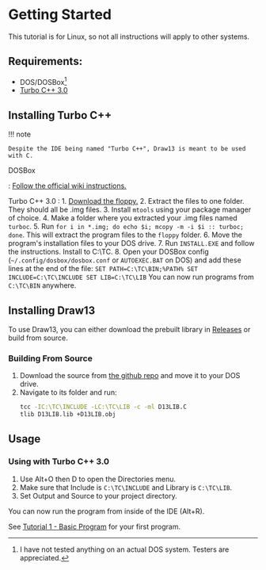 ﻿
# Getting Started

This tutorial is for Linux, so not all instructions will apply to other systems.

## Requirements:

- DOS/DOSBox[^1]
- [Turbo C++ 3.0](https://winworldpc.com/product/turbo-c/3x)

## Installing Turbo C++

!!! note

	Despite the IDE being named "Turbo C++", Draw13 is meant to be used with C.
 
 DOSBox

:	[Follow the official wiki instructions.](https://www.dosbox.com/wiki/Basic_Setup_and_Installation_of_DosBox)

Turbo C++ 3.0
:	1. [Download the floppy.](https://winworldpc.com/product/turbo-c/3x)
	2. Extract the files to one folder. They should all be .img files.
	3. Install `mtools` using your package manager of choice.
	4. Make a folder where you extracted your .img files named `turboc`.
	5. Run `for i in *.img; do echo $i; mcopy -m -i $i :: turboc; done`. This will extract the program files to the `floppy` folder.
	6. Move the program's installation files to your DOS drive.
	7. Run `INSTALL.EXE` and follow the instructions. Install to C:\TC. 
	8. Open your DOSBox config (`~/.config/dosbox/dosbox.conf` or `AUTOEXEC.BAT` on DOS) and add these lines at the end of the file:
		```
		SET PATH=C:\TC\BIN;%PATH%
		SET INCLUDE=C:\TC\INCLUDE
		SET LIB=C:\TC\LIB
		```
	You can now run programs from `C:\TC\BIN` anywhere. 
## Installing Draw13

To use Draw13, you can either download the prebuilt library in [Releases](https://github.com/goldfishdev/Draw13/releases) or build from source. 

### Building From Source

1. Download the source from [the github repo](https://github.com/goldfishdev/Draw13) and move it to your DOS drive.
2. Navigate to its folder and run:
	```bash
	tcc -IC:\TC\INCLUDE -LC:\TC\LIB -c -ml D13LIB.C
	tlib D13LIB.lib +D13LIB.obj
	```

## Usage

### Using with Turbo C++ 3.0
1. Use Alt+O then D to open the Directories menu. 
2. Make sure that Include is `C:\TC\INCLUDE` and Library is `C:\TC\LIB`.
3. Set Output and Source to your project directory. 

You can now run the program from inside of the IDE (Alt+R).

See [Tutorial 1 - Basic Program](tutorials/tutorial1.md) for your first program.

 [^1]: I have not tested anything on an actual DOS system. Testers are appreciated.
 [^2]: [`set_vga_mode()` docs](reference/systemfunctions.md#set_vga_mode)
 [^3]: [`set_text_mode()` docs](reference/systemfunctions.md#set_text_mode)
